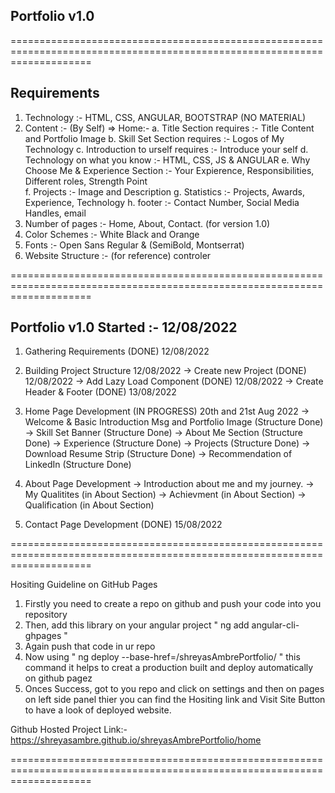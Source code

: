 
## Portfolio v1.0
==========================================================================================================================

## Requirements

1. Technology :- HTML, CSS, ANGULAR, BOOTSTRAP (NO MATERIAL)
2. Content :- (By Self)
=> Home:- 
		a. Title Section requires 				:-  Title Content and Portfolio Image
		b. Skill Set Section requires 			:-  Logos of My Technology
		c. Introduction to urself requires		:-	Introduce your self
		d. Technology on what you know			:- 	HTML, CSS, JS & ANGULAR
		e. Why Choose Me & Experience Section	:- 	Your Expierence, Responsibilities, Different roles, Strength Point	
		f. Projects								:- 	Image and Description
		g. Statistics							:- 	Projects, Awards, Experience, Technology
		h. footer								:- Contact Number, Social Media Handles, email
3. Number of pages :- Home, About, Contact. (for version 1.0)
4. Color Schemes :- White Black and Orange
5. Fonts :- Open Sans Regular & (SemiBold, Montserrat)
6. Website Structure :- (for reference) controler

==========================================================================================================================

## Portfolio v1.0 Started :- 12/08/2022

1.  Gathering Requirements (DONE) 12/08/2022

2. Building Project Structure 12/08/2022
-> Create new Project (DONE) 12/08/2022
-> Add Lazy Load Component (DONE) 12/08/2022
-> Create Header & Footer (DONE) 13/08/2022

3. Home Page Development (IN PROGRESS) 20th and 21st Aug 2022
-> Welcome & Basic Introduction Msg and Portfolio Image (Structure Done)
-> Skill Set Banner (Structure Done)
-> About Me Section (Structure Done)
-> Experience  (Structure Done)
-> Projects (Structure Done)
-> Download Resume Strip (Structure Done)
-> Recommendation of LinkedIn  (Structure Done)


4. About Page Development
-> Introduction about me and my journey.
-> My Qualitites (in About Section)
-> Achievment (in About Section)
-> Qualification (in About Section)

5. Contact Page Development (DONE) 15/08/2022

==========================================================================================================================

Hositing Guideline on GitHub Pages

1. Firstly you need to create a repo on github and push your code into you repository 
2. Then, add this library on your angular project " ng add angular-cli-ghpages "
3. Again push that code in ur repo
4. Now using " ng deploy --base-href=/shreyasAmbrePortfolio/ " this command it helps to creat a production built and deploy automatically on github pagez 
5. Onces Success, got to you repo and click on settings and then on pages on left side panel thier you can find the Hositing link and Visit Site Button to have a look of deployed website.


Github Hosted Project Link:- https://shreyasambre.github.io/shreyasAmbrePortfolio/home

==========================================================================================================================



